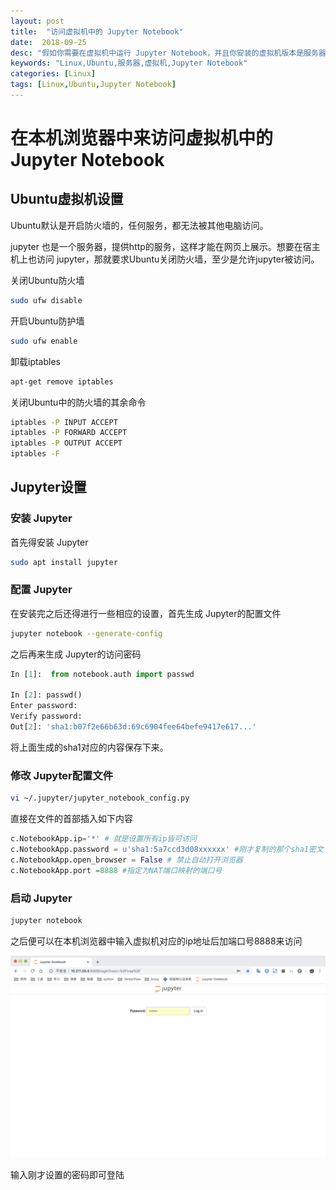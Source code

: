 ```yaml
---
layout: post
title:  "访问虚拟机中的 Jupyter Notebook"
date:  2018-09-25
desc: "假如你需要在虚拟机中运行 Jupyter Notebook，并且你安装的虚拟机版本是服务器版本的，那么这个教程应该能够帮助到你"
keywords: "Linux,Ubuntu,服务器,虚拟机,Jupyter Notebook"
categories: [Linux]
tags: [Linux,Ubuntu,Jupyter Notebook]
---
```


# 在本机浏览器中来访问虚拟机中的Jupyter Notebook

## Ubuntu虚拟机设置

Ubuntu默认是开启防火墙的，任何服务，都无法被其他电脑访问。

jupyter 也是一个服务器，提供http的服务，这样才能在网页上展示。想要在宿主机上也访问 jupyter，那就要求Ubuntu关闭防火墙，至少是允许jupyter被访问。

关闭Ubuntu防火墙

```bash
sudo ufw disable
```

开启Ubuntu防护墙

```bash
sudo ufw enable
```

卸载iptables

```bash
apt-get remove iptables
```

关闭Ubuntu中的防火墙的其余命令

```bash
iptables -P INPUT ACCEPT
iptables -P FORWARD ACCEPT
iptables -P OUTPUT ACCEPT
iptables -F
```

## Jupyter设置

### 安装 Jupyter

首先得安装 Jupyter

```bash
sudo apt install jupyter
```

### 配置 Jupyter

在安装完之后还得进行一些相应的设置，首先生成 Jupyter的配置文件

```bash
jupyter notebook --generate-config
```

之后再来生成 Jupyter的访问密码

```python
In [1]:  from notebook.auth import passwd

In [2]: passwd()
Enter password: 
Verify password: 
Out[2]: 'sha1:b07f2e66b63d:69c6904fee64befe9417e617...'
```

将上面生成的sha1对应的内容保存下来。

### 修改 Jupyter配置文件

```bash
vi ~/.jupyter/jupyter_notebook_config.py
```

直接在文件的首部插入如下内容

```python
c.NotebookApp.ip='*' # 就是设置所有ip皆可访问
c.NotebookApp.password = u'sha1:5a7ccd3d08xxxxxx' #刚才复制的那个sha1密文
c.NotebookApp.open_browser = False # 禁止自动打开浏览器
c.NotebookApp.port =8888 #指定为NAT端口映射的端口号
```

### 启动 Jupyter

```bash
jupyter notebook
```

之后便可以在本机浏览器中输入虚拟机对应的ip地址后加端口号8888来访问

![jupyter](/assets/images/2018-09/08-jupyter.png)

输入刚才设置的密码即可登陆